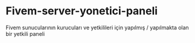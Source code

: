 # Fivem-server-yonetici-paneli
 Fivem sunucularının kurucuları ve yetkilileri için yapılmış / yapılmakta olan bir yetkili paneli
